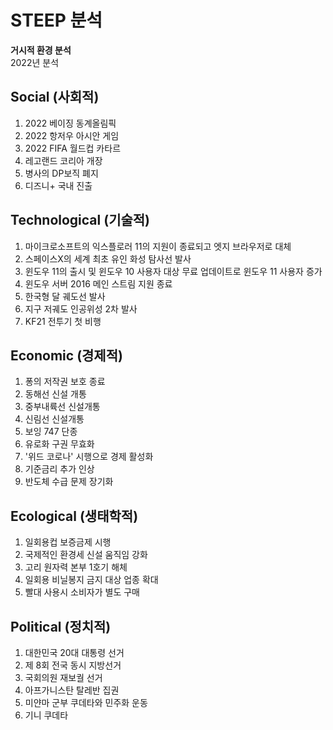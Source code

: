 # **STEEP 분석**
**거시적 환경 분석**  
2022년 분석
## Social (사회적)
1. 2022 베이징 동계올림픽
2. 2022 항저우 아시안 게임
3. 2022 FIFA 월드컵 카타르
4. 레고랜드 코리아 개장
5. 병사의 DP보직 폐지
6. 디즈니+ 국내 진출
## Technological (기술적)
1. 마이크로소프트의 익스플로러 11의 지원이 종료되고 엣지 브라우저로 대체  
2. 스페이스X의 세계 최초 유인 화성 탐사선 발사
3. 윈도우 11의 출시 및 윈도우 10 사용자 대상 무료 업데이트로 윈도우 11 사용자 증가
4. 윈도우 서버 2016 메인 스트림 지원 종료
5. 한국형 달 궤도선 발사
6. 지구 저궤도 인공위성 2차 발사
7. KF21 전투기 첫 비행
## Economic (경제적)    
1. 퐁의 저작권 보호 종료  
2. 동해선 신설 개통  
3. 중부내륙선 신설개통  
4. 신림선 신설개통  
5. 보잉 747 단종
6. 유로화 구권 무효화
7. '위드 코로나' 시행으로 경제 활성화
8. 기준금리 추가 인상
9. 반도체 수급 문제 장기화
## Ecological (생태학적)
1. 일회용컵 보증금제 시행
2. 국제적인 환경세 신설 움직임 강화
3. 고리 원자력 본부 1호기 해체
4. 일회용 비닐봉지 금지 대상 업종 확대
5. 빨대 사용시 소비자가 별도 구매
## Political (정치적)   
1. 대한민국 20대 대통령 선거  
2. 제 8회 전국 동시 지방선거 
3. 국회의원 재보궐 선거  
4. 아프가니스탄 탈레반 집권
5. 미얀마 군부 쿠데타와 민주화 운동
6. 기니 쿠데타
